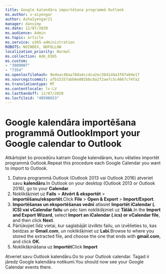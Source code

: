 ```yaml
---
title: Google kalendāra importēšana programmā Outlook
ms.author: v-aiyengar
author: AshaIyengar21
manager: dansimp
ms.date: 12/07/2020
ms.audience: Admin
ms.topic: article
ms.service: o365-administration
ROBOTS: NOINDEX, NOFOLLOW
localization_priority: Normal
ms.collection: Adm_O365
ms.custom:
- "3800007"
- "7354"
ms.openlocfilehash: 9edeac48aa78da4ccdca2ec3641d4a3f07a04e17
ms.sourcegitcommit: a7b15357abb6e802bbc8a2f2aefc5c4867c74fa2
ms.translationtype: MT
ms.contentlocale: lv-LV
ms.lasthandoff: 12/07/2020
ms.locfileid: "49598653"
---
```

# <a name="import-your-google-calendar-to-outlook"></a><span data-ttu-id="3a6f3-102">Google kalendāra importēšana programmā Outlook</span><span class="sxs-lookup"><span data-stu-id="3a6f3-102">Import your Google calendar to Outlook</span></span>

<span data-ttu-id="3a6f3-103">Atkārtojiet šo procedūru katram Google kalendāram, kuru vēlaties importēt programmā Outlook.</span><span class="sxs-lookup"><span data-stu-id="3a6f3-103">Repeat this procedure each Google Calendar you want to import to Outlook.</span></span>

1. <span data-ttu-id="3a6f3-104">Datora programmā Outlook (Outlook 2013 vai Outlook 2016) atveriet savu **kalendāru**.</span><span class="sxs-lookup"><span data-stu-id="3a6f3-104">In Outlook on your desktop (Outlook 2013 or Outlook 2016), go to your **Calendar**.</span></span>
1. <span data-ttu-id="3a6f3-105">Noklikšķiniet uz **Fails**  >  **Atvērt & eksportēt**  >  **importēšanu/eksportēt**.</span><span class="sxs-lookup"><span data-stu-id="3a6f3-105">Click **File** > **Open & Export** > **Import/Export**.</span></span>
1. <span data-ttu-id="3a6f3-106">**Importēšanas un eksportēšanas vednī** atlasiet **Importēt iCalendar (. ICS) vai vCalendar failu** un pēc tam noklikšķiniet uz **Tālāk**.</span><span class="sxs-lookup"><span data-stu-id="3a6f3-106">In the **Import and Export Wizard**, select **Import an iCalendar (.ics) or vCalendar file**, and then click **Next**.</span></span>
1. <span data-ttu-id="3a6f3-107">Pārlūkojiet līdz vietai, kur saglabājāt izvilkto failu, un izvēlieties to, kas beidzas ar **Gmail.com**, un noklikšķiniet uz **Labi**.</span><span class="sxs-lookup"><span data-stu-id="3a6f3-107">Browse to where you stored the extracted file, and choose the one that ends with **gmail.com**, and click **OK**.</span></span>
1. <span data-ttu-id="3a6f3-108">Noklikšķināšana uz **Importēt**</span><span class="sxs-lookup"><span data-stu-id="3a6f3-108">Click **Import**</span></span>

<span data-ttu-id="3a6f3-109">Atveriet savu Outlook kalendāru.</span><span class="sxs-lookup"><span data-stu-id="3a6f3-109">Go to your Outlook calendar.</span></span> <span data-ttu-id="3a6f3-110">Tagad ir jāredz Google kalendāra notikumi.</span><span class="sxs-lookup"><span data-stu-id="3a6f3-110">You should now see your Google Calendar events there.</span></span>
